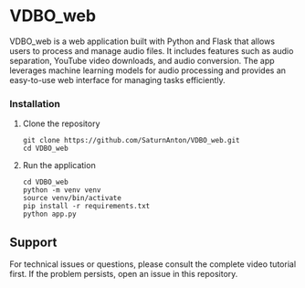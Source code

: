 # VDBO_web
VDBO_web is a web application built with Python and Flask that allows users to process and manage audio files. It includes features such as audio separation, YouTube video downloads, and audio conversion. The app leverages machine learning models for audio processing and provides an easy-to-use web interface for managing tasks efficiently.

### Installation

1. Clone the repository
   ```
   git clone https://github.com/SaturnAnton/VDBO_web.git
   cd VDBO_web
   ```
   
2. Run the application
   ```
   cd VDBO_web
   python -m venv venv
   source venv/bin/activate
   pip install -r requirements.txt
   python app.py
   ```

## Support

For technical issues or questions, please consult the complete video tutorial first. If the problem persists, open an issue in this repository.
